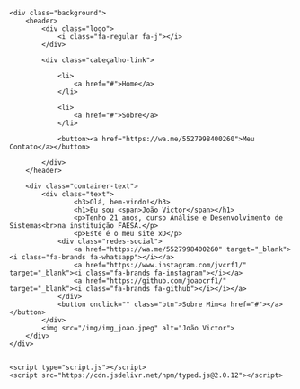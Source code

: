 <html lang="pt-br">
<head>
    <meta charset="UTF-8">
    <meta http-equiv="X-UA-Compatible" content="IE=edge">
    <meta name="viewport" content="width=device-width, initial-scale=1.0">
    <link rel="stylesheet" href="style.css">
    <link rel="stylesheet" href="https://cdnjs.cloudflare.com/ajax/libs/font-awesome/6.1.0/css/all.min.css" integrity="sha512-10/jx2EXwxxWqCLX/hHth/vu2KY3jCF70dCQB8TSgNjbCVAC/8vai53GfMDrO2Emgwccf2pJqxct9ehpzG+MTw==" crossorigin="anonymous" referrerpolicy="no-referrer" />
    <title>Portfólio João</title>
</head>
<body>

    <div class="background">
        <header>
            <div class="logo">
                <i class="fa-regular fa-j"></i>
            </div>

            <div class="cabeçalho-link">

                <li>
                    <a href="#">Home</a>
                </li>

                <li>
                    <a href="#">Sobre</a>
                </li>

                <button><a href="https://wa.me/5527998400260">Meu Contato</a></button>

            </div>
        </header>

        <div class="container-text">
            <div class="text">
                    <h3>Olá, bem-vindo!</h3>
                    <h1>Eu sou <span>João Victor</span></h1>
                    <p>Tenho 21 anos, curso Análise e Desenvolvimento de Sistemas<br>na instituição FAESA.</p>
                    <p>Este é o meu site xD</p>
                <div class="redes-social"> 
                    <a href="https://wa.me/5527998400260" target="_blank"><i class="fa-brands fa-whatsapp"></i></a>
                    <a href="https://www.instagram.com/jvcrf1/" target="_blank"><i class="fa-brands fa-instagram"></i></a>                  
                    <a href="https://github.com/joaocrf1/" target="_blank"><i class="fa-brands fa-github"></i></i></a>
                </div>
                <button onclick="" class="btn">Sobre Mim<a href="#"></a></button>
            </div>
            <img src="/img/img_joao.jpeg" alt="João Victor">
        </div>
    </div>


    <script type="script.js"></script>    
    <script src="https://cdn.jsdelivr.net/npm/typed.js@2.0.12"></script>



</body>
</html>
